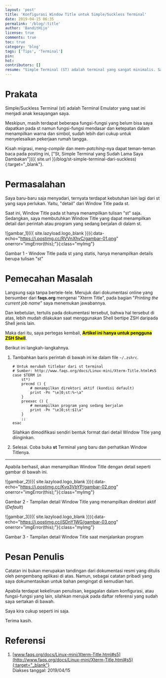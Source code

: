 ```yaml
---
layout: 'post'
title: 'Konfigurasi Window Title untuk Simple/Suckless Terminal'
date: 2019-04-15 06:35
permalink: '/blog/:title'
author: 'BanditHijo'
license: true
comments: true
toc: true
category: 'blog'
tags: ['Tips', 'Terminal']
pin:
hot:
contributors: []
resume: "Simple Terminal (ST) adalah terminal yang sangat minimalis. Sampai-sampai untuk membuat window title menampilkan isi dari ST, kita perlu mengkonfigurasinya sendiri. Ya, memang beginilah tujuan dari ST. Apabila ada fitur lain yang ingin digunakan, user perlu menambahkan sendiri. Karena kebutuhan masing-masing user dapat berbeda satu dengan yang lain."
---
```


<!-- BANNER OF THE POST -->
<!-- <img class="post&#45;body&#45;img" src="{{ site.lazyload.logo_blank_banner }}" data&#45;echo="#" alt="banner"> -->

# Prakata

Simple/Suckless Terminal (st) adalah Terminal Emulator yang saat ini menjadi anak kesayangan saya.

Meskipun, masih terdapat beberapa fungsi-fungsi yang belum bisa saya dapatkan pada st namun fungsi-fungsi mendasar dan ketepatan dalam menampilkan warna dan simbol, sudah lebih dari cukup untuk menyelesaikan pekerjaan rumah tangga.

Kisah migrasi, meng-*compile* dan mem-*patching*-nya dapat teman-teman baca pada posting ini, ["St, Simple Terminal yang Sudah Lama Saya Dambakan"]({{ site.url }}/blog/st-simple-terminal-dari-suckless){:target="_blank"}.

# Permasalahan

Saya baru-baru saja menyadari, ternyata terdapat kebutuhan lain lagi dari st yang saya perlukan. Yaitu, "detail" dari Window Title pada st.

Saat ini, Window Title pada st hanya menampilkan tulisan "st" saja. Sedangkan, saya membutuhkan Window Title yang dapat menampilkan detail dari perintah atau program yang sedang berjalan di dalam st.

![gambar_1]({{ site.lazyload.logo_blank }}){:data-echo="https://i.postimg.cc/RVVnXhvC/gambar-01.png" onerror="imgError(this);"}{:class="myImg"}
<p class="img-caption">Gambar 1 - Window Title pada st yang statis, hanya menampilkan details berupa tulisan "st"</p>

# Pemecahan Masalah

Langsung saja tanpa bertele-tele. Merujuk dari dokumentasi online yang bersumber dari **faqs.org** mengenai "Xterm Title", pada bagian "*Printing the current job name*" saya menemukan jawabannya.

Dan kebetulan, tertulis pada dokumentasi tersebut, bahwa hal tersebut di atas, lebih mudah dilakukan saat menggunakan Shell bertipe ZSH daripada Shell jenis lain.

Maka dari itu, saya pertegas kembali, <mark><b>Artikel ini hanya untuk pengguna ZSH Shell</b></mark>.

Berikut ini langkah-langkahnya.

1. Tambahkan baris perintah di bawah ini ke dalam file `~/.zshrc`.

   ```shell
   # Untuk merubah titlebar dari st terminal
   # Sumber: http://www.faqs.org/docs/Linux-mini/Xterm-Title.html#s5
   case $TERM in
       st*)
       precmd () {
           # menampilkan direktori aktif (kondisi default)
           print -Pn "\e]0;st:%~\a"
       }
       preexec () {
           # menampilkan program yang sedang berjalan
           print -Pn "\e]0;st:$1\a"
       }
       ;;
   esac
   ```

   Silahkan dimodifikasi sendiri bentuk format dari detail Window Title yang diinginkan.

2. Selesai. Coba buka **st** Terminal yang baru dan perhatikan Window Titlenya.

<hr>

Apabila berhasil, akan menampilkan Window Title dengan detail seperti gambar di bawah ini.

![gambar_2]({{ site.lazyload.logo_blank }}){:data-echo="https://i.postimg.cc/Kvq3VbYP/gambar-02.png" onerror="imgError(this);"}{:class="myImg"}
<p class="img-caption">Gambar 2 - Tampilan detail Window Title yang menampilkan direktori aktif (<i>Default</i>)</p>

![gambar_3]({{ site.lazyload.logo_blank }}){:data-echo="https://i.postimg.cc/jSDnY1WG/gambar-03.png" onerror="imgError(this);"}{:class="myImg"}
<p class="img-caption">Gambar 3 - Tampilan detail Window Title saat menjalankan program</p>



# Pesan Penulis

Catatan ini bukan merupakan tandingan dari dokumentasi resmi yang ditulis oleh pengembang aplikasi di atas. Namun, sebagai catatan pribadi yang saya dokumentasikan untuk bahan pengingat di kemudian hari.

Apabila terdapat kekeliruan penulisan, kegagalan dalam konfigurasi, atau fungsi-fungsi yang lain, silahkan merujuk pada daftar referensi yang sudah saya sertakan di bawah.

Saya kira cukup seperti ini saja.

Terima kasih.


# Referensi

1. [www.faqs.org/docs/Linux-mini/Xterm-Title.html#s5](http://www.faqs.org/docs/Linux-mini/Xterm-Title.html#s5){:target="_blank"}
<br>Diakses tanggal: 2019/04/15
